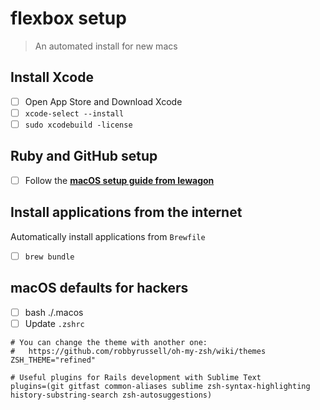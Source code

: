 # flexbox setup

> An automated install for new macs

## Install Xcode

- [ ] Open App Store and Download Xcode
- [ ] `xcode-select --install`
- [ ] `sudo xcodebuild -license`

## Ruby and GitHub setup

- [ ] Follow the **[macOS setup guide from lewagon](https://github.com/lewagon/setup/blob/master/macOS.md)**

## Install applications from the internet

Automatically install applications from `Brewfile`

- [ ] `brew bundle`

## macOS defaults for hackers

- [ ] bash ./.macos
- [ ] Update `.zshrc`

```console
# You can change the theme with another one:
#   https://github.com/robbyrussell/oh-my-zsh/wiki/themes
ZSH_THEME="refined"

# Useful plugins for Rails development with Sublime Text
plugins=(git gitfast common-aliases sublime zsh-syntax-highlighting history-substring-search zsh-autosuggestions)
```
